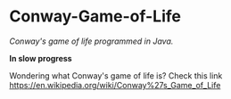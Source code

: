 # Conway-Game-of-Life
*Conway's game of life programmed in Java.*


**In slow progress**

Wondering what Conway's game of life is? Check this link https://en.wikipedia.org/wiki/Conway%27s_Game_of_Life
